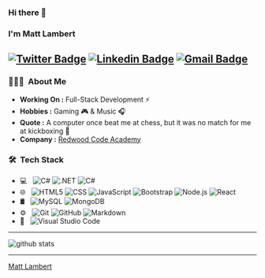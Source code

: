 ### Hi there 👋
### I'm Matt Lambert 
[![Twitter Badge](https://img.shields.io/badge/-Matt_Lambert-1ca0f1?style=flat-square&logo=twitter&logoColor=white&link=https://twitter.com/MrLambLambs)](https://twitter.com/MrLambLambs)  [![Linkedin Badge](https://img.shields.io/badge/-Matt_Lambert-blue?style=flat-square&logo=Linkedin&logoColor=white&link=https://www.linkedin.com/in/mlambert747//)](https://www.linkedin.com/in/mlambert747/) [![Gmail Badge](https://img.shields.io/badge/-mattdxlambert@gmail.com-c14438?style=flat-square&logo=Gmail&logoColor=white&link=mailto:mattdxlambert@gmail.com)](mailto:mattdxlambert@gmail.com)
---------------------------------------------------------------------------------------------------------------------------------------------------------------------------------
<h3> 👨🏻‍💻 &nbsp;About Me </h3>

-  **Working On :** Full-Stack Development :zap:
-  **Hobbies :** Gaming 🎮 & Music :headphones:
-  **Quote :** A computer once beat me at chess, but it was no match for me at kickboxing 🥊 
-  **Company :** [Redwood Code Academy](http://www.redwoodcodeacademy.com)

<h3> 🛠 &nbsp;Tech Stack</h3>

- 💻 &nbsp;
  ![C#](https://img.shields.io/badge/-C#-333333?style=flat&logo=C#)
  ![.NET](https://img.shields.io/badge/-.NET-333333?style=flat&logo=.NET)
  ![C#](https://img.shields.io/badge/-C%23-333333?style=flat&logo=C%23)
- 🌐 &nbsp;
  ![HTML5](https://img.shields.io/badge/-HTML5-333333?style=flat&logo=HTML5)
  ![CSS](https://img.shields.io/badge/-CSS-333333?style=flat&logo=CSS3&logoColor=1572B6)
  ![JavaScript](https://img.shields.io/badge/-JavaScript-333333?style=flat&logo=javascript)
  ![Bootstrap](https://img.shields.io/badge/-Bootstrap-333333?style=flat&logo=bootstrap&logoColor=563D7C)
  ![Node.js](https://img.shields.io/badge/-Node.js-333333?style=flat&logo=node.js)
  ![React](https://img.shields.io/badge/-React-333333?style=flat&logo=react)
- 🛢 &nbsp;
  ![MySQL](https://img.shields.io/badge/-MySQL-333333?style=flat&logo=mysql)
  ![MongoDB](https://img.shields.io/badge/-MongoDB-333333?style=flat&logo=mongodb)
- ⚙️ &nbsp;
  ![Git](https://img.shields.io/badge/-Git-333333?style=flat&logo=git)
  ![GitHub](https://img.shields.io/badge/-GitHub-333333?style=flat&logo=github)
  ![Markdown](https://img.shields.io/badge/-Markdown-333333?style=flat&logo=markdown)
- 🔧 &nbsp;
  ![Visual Studio Code](https://img.shields.io/badge/-Visual%20Studio%20Code-333333?style=flat&logo=visual-studio-code&logoColor=007ACC)


---------------------------------------------------------------------------------------------------------------------------------------------------------------------------------

![github stats](https://github-readme-stats.vercel.app/api?username=MrLambs&show_icons=true)

---------------------------------------------------------------------------------------------------------------------------------------------------------------------------------


[Matt Lambert](https://github.com/MrLambs)
